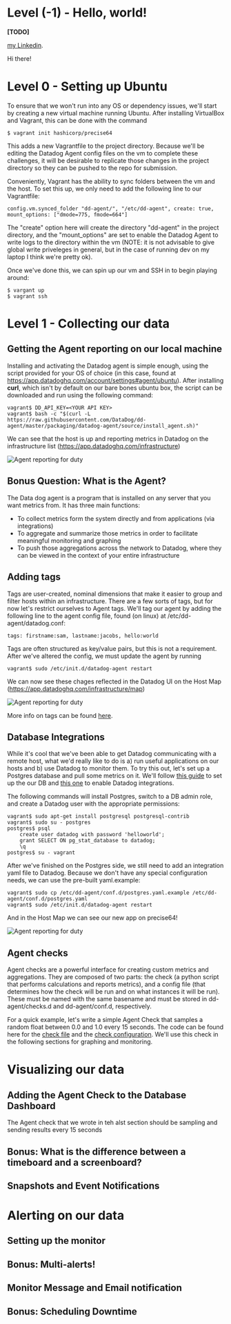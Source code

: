 # Level (-1) - Hello, world!

**[TODO]**

[my Linkedin](https://www.linkedin.com/in/samxjacobs).

Hi there! 

# Level 0 - Setting up Ubuntu

To ensure that we won't run into any OS or dependency issues, we'll start by creating a new virtual machine running Ubuntu. After installing VirtualBox and Vagrant, this can be done with the command

```
$ vagrant init hashicorp/precise64
```

This adds a new Vagrantfile to the project directory. Because we'll be editing the Datadog Agent config files on the vm to complete these challenges, it will be desirable to replicate those changes in the project directory so they can be pushed to the repo for submission.

Conveniently, Vagrant has the ability to sync folders between the vm and the host. To set this up, we only need to add the following line to our Vagrantfile:

```
config.vm.synced_folder "dd-agent/", "/etc/dd-agent", create: true, mount_options: ["dmode=775, fmode=664"]
```

The "create" option here will create the directory "dd-agent" in the project directory, and the "mount_options" are set to enable the Datadog Agent to write logs to the directory within the vm (NOTE: it is not advisable to give global write priveleges in general, but in the case of running dev on my laptop I think we're pretty ok).

Once we've done this, we can spin up our vm and SSH in to begin playing around:

```
$ vargant up
$ vagrant ssh
```

# Level 1 - Collecting our data

## Getting the Agent reporting on our local machine

Installing and activating the Datadog agent is simple enough, using the script provided for your OS of choice (in this case, found at https://app.datadoghq.com/account/settings#agent/ubuntu). After installing **curl**, which isn't by default on our bare bones ubuntu box, the script can be downloaded and run using the following command:

```
vagrant$ DD_API_KEY=<YOUR API KEY>
vagrant$ bash -c "$(curl -L https://raw.githubusercontent.com/DataDog/dd-agent/master/packaging/datadog-agent/source/install_agent.sh)"
```

We can see that the host is up and reporting metrics in Datadog on the infrastructure list (https://app.datadoghq.com/infrastructure)

![Agent reporting for duty](https://github.com/PerplexedSphex/hiring-engineers/blob/support-engineer/screenshots/Agent_up_and_running.png?raw=true)


## Bonus Question: What is the Agent?

The Data dog agent is a program that is installed on any server that you want metrics from. It has three main functions: 

* To collect metrics form the system directly and from applications (via integrations)
* To aggregate and summarize those metrics in order to facilitate meaningful monitoring and graphing
* To push those aggregations across the network to Datadog, where they can be viewed in the context of your entire infrastructure

## Adding tags

Tags are user-created, nominal dimensions that make it easier to group and filter hosts within an infrastructure. There are a few sorts of tags, but for now let's restrict ourselves to Agent tags. We'll tag our agent by adding the following line to the agent config file, found (on linux) at /etc/dd-agent/datadog.conf:

```
tags: firstname:sam, lastname:jacobs, hello:world
```

Tags are often structured as key/value pairs, but this is not a requirement. After we've altered the config, we must update the agent by running

```
vagrant$ sudo /etc/init.d/datadog-agent restart
```

We can now see these chages reflected in the Datadog UI on the Host Map (https://app.datadoghq.com/infrastructure/map)

![Agent reporting for duty](https://github.com/PerplexedSphex/hiring-engineers/blob/support-engineer/screenshots/Tags.png?raw=true)

More info on tags can be found [here](http://docs.datadoghq.com/guides/tagging/).

## Database Integrations

While it's cool that we've been able to get Datadog communicating with a remote host, what we'd really like to do is a) run useful applications on our hosts and b) use Datadog to monitor them. To try this out, let's set up a Postgres database and pull some metrics on it. We'll follow [this guide](http://tecadmin.net/install-postgresql-server-on-ubuntu/) to set up the our DB and [this one](http://docs.datadoghq.com/integrations/postgresql/) to enable Datadog integrations.

The following commands will install Postgres, switch to a DB admin role, and create a Datadog user with the appropriate permissions:

```
vagrant$ sudo apt-get install postgresql postgresql-contrib
vagrant$ sudo su - postgres
postgres$ psql
    create user datadog with password 'helloworld';
    grant SELECT ON pg_stat_database to datadog;
    \q
postgres$ su - vagrant
```

After we've finished on the Postgres side, we still need to add an integration yaml file to Datadog. Because we don't have any special configuration needs, we can use the pre-built yaml.example:

```
vagrant$ sudo cp /etc/dd-agent/conf.d/postgres.yaml.example /etc/dd-agent/conf.d/postgres.yaml
vagrant$ sudo /etc/init.d/datadog-agent restart
```

And in the Host Map we can see our new app on precise64!

![Agent reporting for duty](https://github.com/PerplexedSphex/hiring-engineers/blob/support-engineer/screenshots/Postgres_Activated.png?raw=true)

## Agent checks

Agent checks are a powerful interface for creating custom metrics and aggregations. They are composed of two parts: the check (a python script that performs calculations and reports metrics), and a config file (that determines how the check will be run and on what instances it will be run). These must be named with the same basename and must be stored in dd-agent/checks.d and dd-agent/conf.d, respectively.

For a quick example, let's write a simple Agent Check that samples a random float between 0.0 and 1.0 every 15 seconds. The code can be found here for the [check file](https://github.com/PerplexedSphex/hiring-engineers/blob/support-engineer/dd-agent/checks.d/random.py) and the [check configuration](https://github.com/PerplexedSphex/hiring-engineers/blob/support-engineer/dd-agent/conf.d/random.yaml). We'll use this check in the following sections for graphing and monitoring.

# Visualizing our data

## Adding the Agent Check to the Database Dashboard

The Agent check that we wrote in teh alst section should be sampling and sending results every 15 seconds

## Bonus: What is the difference between a timeboard and a screenboard?

## Snapshots and Event Notifications

# Alerting on our data

## Setting up the monitor

## Bonus: Multi-alerts!

## Monitor Message and Email notification

## Bonus: Scheduling Downtime


